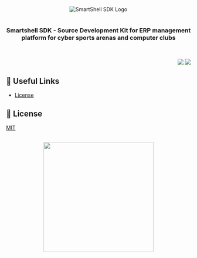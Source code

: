 <br/>
<br/>
<div align="middle">
    <picture>
        <source media="(prefers-color-scheme: dark)" srcset="https://i.imgur.com/bFqB46L.png">
        <img alt="SmartShell SDK Logo" src="https://i.imgur.com/DNHCrRf.png#gh-light-mode-only">
    </picture>
</div>

#

<h3 align="center">
    <strong>Smartshell SDK</strong> - Source Development Kit for ERP management platform for cyber sports arenas and computer clubs  
</h3>
<br/>
<p align="right">
    <img src="https://i.imgur.com/XfArZkI.png" />
    <img src="https://i.imgur.com/h8cehu5.png" />
</p>

<h2 id="install"><strong>🔗 Useful Links</strong></h2>

* <a href="#license">License</a>

<h2 id="license"><strong>📜 License</strong></h2>

[MIT](https://github.com/xl-soft/smartashell-sdk/blob/main/LICENSE)

<br/>
<div align="center">
  <a href="https://t.me/xlsoftware" target="_blank" rel="noreferrer">
    <img src="https://i.imgur.com/xxZkZfo.png" width=300>
  </a>
</div>
